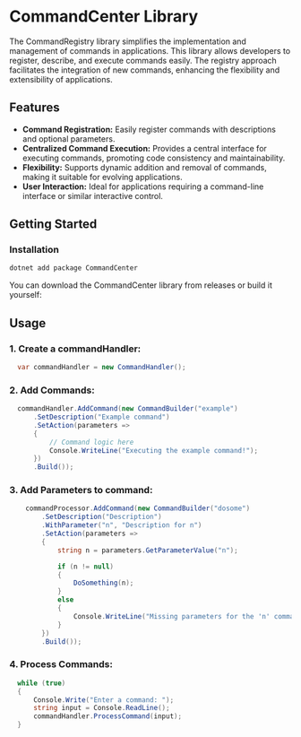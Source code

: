 # CommandCenter Library

The CommandRegistry library simplifies the implementation and management of commands in applications. This library allows developers to register, describe, and execute commands easily. The registry approach facilitates the integration of new commands, enhancing the flexibility and extensibility of applications.

## Features

- **Command Registration:** Easily register commands with descriptions and optional parameters.
- **Centralized Command Execution:** Provides a central interface for executing commands, promoting code consistency and maintainability.
- **Flexibility:** Supports dynamic addition and removal of commands, making it suitable for evolving applications.
- **User Interaction:** Ideal for applications requiring a command-line interface or similar interactive control.

## Getting Started

### Installation

```bash
dotnet add package CommandCenter
```

You can download the CommandCenter library from releases or build it yourself:

## Usage
### 1. Create a commandHandler:
```csharp
  var commandHandler = new CommandHandler();
```

### 2. Add Commands:
```csharp
  commandHandler.AddCommand(new CommandBuilder("example")
      .SetDescription("Example command")
      .SetAction(parameters =>
      {
          // Command logic here
          Console.WriteLine("Executing the example command!");
      })
      .Build());
```

### 3. Add Parameters to command:
```csharp
    commandProcessor.AddCommand(new CommandBuilder("dosome")
        .SetDescription("Description")
        .WithParameter("n", "Description for n")
        .SetAction(parameters =>
        {
            string n = parameters.GetParameterValue("n");

            if (n != null)
            {
                DoSomething(n);
            }
            else
            {
                Console.WriteLine("Missing parameters for the 'n' command. Use -n");
            }
        })
        .Build());
```

### 4. Process Commands:
```csharp
  while (true)
  {
      Console.Write("Enter a command: ");
      string input = Console.ReadLine();
      commandHandler.ProcessCommand(input);
  }
```
